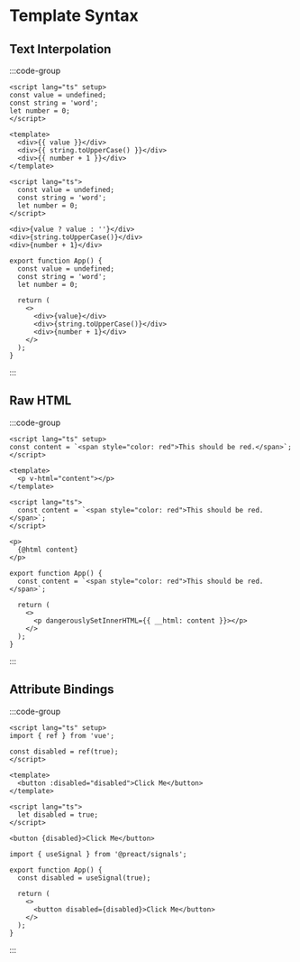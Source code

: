 # Template Syntax

## Text Interpolation​

:::code-group

```vue [Vue]
<script lang="ts" setup>
const value = undefined;
const string = 'word';
let number = 0;
</script>

<template>
  <div>{{ value }}</div>
  <div>{{ string.toUpperCase() }}</div>
  <div>{{ number + 1 }}</div>
</template>
```

```svelte [Svelte]
<script lang="ts">
  const value = undefined;
  const string = 'word';
  let number = 0;
</script>

<div>{value ? value : ''}</div>
<div>{string.toUpperCase()}</div>
<div>{number + 1}</div>
```

```tsx [React]
export function App() {
  const value = undefined;
  const string = 'word';
  let number = 0;

  return (
    <>
      <div>{value}</div>
      <div>{string.toUpperCase()}</div>
      <div>{number + 1}</div>
    </>
  );
}
```

:::

## Raw HTML

:::code-group

```vue [Vue]
<script lang="ts" setup>
const content = `<span style="color: red">This should be red.</span>`;
</script>

<template>
  <p v-html="content"></p>
</template>
```

```svelte [Svelte]
<script lang="ts">
  const content = `<span style="color: red">This should be red.</span>`;
</script>

<p>
  {@html content}
</p>
```

```tsx [React]
export function App() {
  const content = `<span style="color: red">This should be red.</span>`;

  return (
    <>
      <p dangerouslySetInnerHTML={{ __html: content }}></p>
    </>
  );
}
```

:::

## Attribute Bindings

:::code-group

```vue [Vue]
<script lang="ts" setup>
import { ref } from 'vue';

const disabled = ref(true);
</script>

<template>
  <button :disabled="disabled">Click Me</button>
</template>
```

```svelte [Svelte]
<script lang="ts">
  let disabled = true;
</script>

<button {disabled}>Click Me</button>
```

```tsx [React]
import { useSignal } from '@preact/signals';

export function App() {
  const disabled = useSignal(true);

  return (
    <>
      <button disabled={disabled}>Click Me</button>
    </>
  );
}
```

:::

